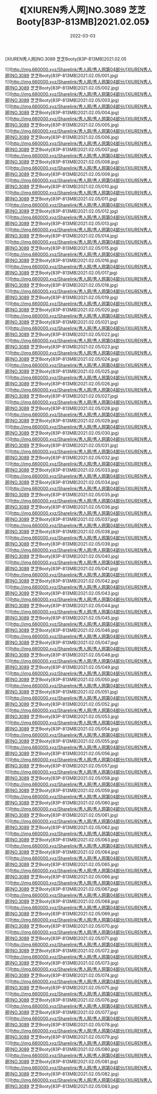 ﻿---
layout: post
title:  《[XIUREN秀人网]NO.3089 芝芝Booty[83P-813MB]2021.02.05》
date:   2022-03-03
img: http://img.660000.xyz/Sharelink/秀人网/秀人网第04部分/[XIUREN秀人网]NO.3089 芝芝Booty[83P-813MB]2021.02.05/000.jpg
categories: [美女, 清纯, 唯美]
---

[XIUREN秀人网]NO.3089 芝芝Booty[83P-813MB]2021.02.05

 ![](http://img.660000.xyz/Sharelink/秀人网/秀人网第04部分/[XIUREN秀人网]NO.3089 芝芝Booty[83P-813MB]2021.02.05/001.jpg) <br>![](http://img.660000.xyz/Sharelink/秀人网/秀人网第04部分/[XIUREN秀人网]NO.3089 芝芝Booty[83P-813MB]2021.02.05/002.jpg) <br>![](http://img.660000.xyz/Sharelink/秀人网/秀人网第04部分/[XIUREN秀人网]NO.3089 芝芝Booty[83P-813MB]2021.02.05/003.jpg) <br>![](http://img.660000.xyz/Sharelink/秀人网/秀人网第04部分/[XIUREN秀人网]NO.3089 芝芝Booty[83P-813MB]2021.02.05/004.jpg) <br>![](http://img.660000.xyz/Sharelink/秀人网/秀人网第04部分/[XIUREN秀人网]NO.3089 芝芝Booty[83P-813MB]2021.02.05/005.jpg) <br>![](http://img.660000.xyz/Sharelink/秀人网/秀人网第04部分/[XIUREN秀人网]NO.3089 芝芝Booty[83P-813MB]2021.02.05/006.jpg) <br>![](http://img.660000.xyz/Sharelink/秀人网/秀人网第04部分/[XIUREN秀人网]NO.3089 芝芝Booty[83P-813MB]2021.02.05/007.jpg) <br>![](http://img.660000.xyz/Sharelink/秀人网/秀人网第04部分/[XIUREN秀人网]NO.3089 芝芝Booty[83P-813MB]2021.02.05/008.jpg) <br>![](http://img.660000.xyz/Sharelink/秀人网/秀人网第04部分/[XIUREN秀人网]NO.3089 芝芝Booty[83P-813MB]2021.02.05/009.jpg) <br>![](http://img.660000.xyz/Sharelink/秀人网/秀人网第04部分/[XIUREN秀人网]NO.3089 芝芝Booty[83P-813MB]2021.02.05/010.jpg) <br>![](http://img.660000.xyz/Sharelink/秀人网/秀人网第04部分/[XIUREN秀人网]NO.3089 芝芝Booty[83P-813MB]2021.02.05/011.jpg) <br>![](http://img.660000.xyz/Sharelink/秀人网/秀人网第04部分/[XIUREN秀人网]NO.3089 芝芝Booty[83P-813MB]2021.02.05/012.jpg) <br>![](http://img.660000.xyz/Sharelink/秀人网/秀人网第04部分/[XIUREN秀人网]NO.3089 芝芝Booty[83P-813MB]2021.02.05/013.jpg) <br>![](http://img.660000.xyz/Sharelink/秀人网/秀人网第04部分/[XIUREN秀人网]NO.3089 芝芝Booty[83P-813MB]2021.02.05/014.jpg) <br>![](http://img.660000.xyz/Sharelink/秀人网/秀人网第04部分/[XIUREN秀人网]NO.3089 芝芝Booty[83P-813MB]2021.02.05/015.jpg) <br>![](http://img.660000.xyz/Sharelink/秀人网/秀人网第04部分/[XIUREN秀人网]NO.3089 芝芝Booty[83P-813MB]2021.02.05/016.jpg) <br>![](http://img.660000.xyz/Sharelink/秀人网/秀人网第04部分/[XIUREN秀人网]NO.3089 芝芝Booty[83P-813MB]2021.02.05/017.jpg) <br>![](http://img.660000.xyz/Sharelink/秀人网/秀人网第04部分/[XIUREN秀人网]NO.3089 芝芝Booty[83P-813MB]2021.02.05/018.jpg) <br>![](http://img.660000.xyz/Sharelink/秀人网/秀人网第04部分/[XIUREN秀人网]NO.3089 芝芝Booty[83P-813MB]2021.02.05/019.jpg) <br>![](http://img.660000.xyz/Sharelink/秀人网/秀人网第04部分/[XIUREN秀人网]NO.3089 芝芝Booty[83P-813MB]2021.02.05/020.jpg) <br>![](http://img.660000.xyz/Sharelink/秀人网/秀人网第04部分/[XIUREN秀人网]NO.3089 芝芝Booty[83P-813MB]2021.02.05/021.jpg) <br>![](http://img.660000.xyz/Sharelink/秀人网/秀人网第04部分/[XIUREN秀人网]NO.3089 芝芝Booty[83P-813MB]2021.02.05/022.jpg) <br>![](http://img.660000.xyz/Sharelink/秀人网/秀人网第04部分/[XIUREN秀人网]NO.3089 芝芝Booty[83P-813MB]2021.02.05/023.jpg) <br>![](http://img.660000.xyz/Sharelink/秀人网/秀人网第04部分/[XIUREN秀人网]NO.3089 芝芝Booty[83P-813MB]2021.02.05/024.jpg) <br>![](http://img.660000.xyz/Sharelink/秀人网/秀人网第04部分/[XIUREN秀人网]NO.3089 芝芝Booty[83P-813MB]2021.02.05/025.jpg) <br>![](http://img.660000.xyz/Sharelink/秀人网/秀人网第04部分/[XIUREN秀人网]NO.3089 芝芝Booty[83P-813MB]2021.02.05/026.jpg) <br>![](http://img.660000.xyz/Sharelink/秀人网/秀人网第04部分/[XIUREN秀人网]NO.3089 芝芝Booty[83P-813MB]2021.02.05/027.jpg) <br>![](http://img.660000.xyz/Sharelink/秀人网/秀人网第04部分/[XIUREN秀人网]NO.3089 芝芝Booty[83P-813MB]2021.02.05/028.jpg) <br>![](http://img.660000.xyz/Sharelink/秀人网/秀人网第04部分/[XIUREN秀人网]NO.3089 芝芝Booty[83P-813MB]2021.02.05/029.jpg) <br>![](http://img.660000.xyz/Sharelink/秀人网/秀人网第04部分/[XIUREN秀人网]NO.3089 芝芝Booty[83P-813MB]2021.02.05/030.jpg) <br>![](http://img.660000.xyz/Sharelink/秀人网/秀人网第04部分/[XIUREN秀人网]NO.3089 芝芝Booty[83P-813MB]2021.02.05/031.jpg) <br>![](http://img.660000.xyz/Sharelink/秀人网/秀人网第04部分/[XIUREN秀人网]NO.3089 芝芝Booty[83P-813MB]2021.02.05/032.jpg) <br>![](http://img.660000.xyz/Sharelink/秀人网/秀人网第04部分/[XIUREN秀人网]NO.3089 芝芝Booty[83P-813MB]2021.02.05/033.jpg) <br>![](http://img.660000.xyz/Sharelink/秀人网/秀人网第04部分/[XIUREN秀人网]NO.3089 芝芝Booty[83P-813MB]2021.02.05/034.jpg) <br>![](http://img.660000.xyz/Sharelink/秀人网/秀人网第04部分/[XIUREN秀人网]NO.3089 芝芝Booty[83P-813MB]2021.02.05/035.jpg) <br>![](http://img.660000.xyz/Sharelink/秀人网/秀人网第04部分/[XIUREN秀人网]NO.3089 芝芝Booty[83P-813MB]2021.02.05/036.jpg) <br>![](http://img.660000.xyz/Sharelink/秀人网/秀人网第04部分/[XIUREN秀人网]NO.3089 芝芝Booty[83P-813MB]2021.02.05/037.jpg) <br>![](http://img.660000.xyz/Sharelink/秀人网/秀人网第04部分/[XIUREN秀人网]NO.3089 芝芝Booty[83P-813MB]2021.02.05/038.jpg) <br>![](http://img.660000.xyz/Sharelink/秀人网/秀人网第04部分/[XIUREN秀人网]NO.3089 芝芝Booty[83P-813MB]2021.02.05/039.jpg) <br>![](http://img.660000.xyz/Sharelink/秀人网/秀人网第04部分/[XIUREN秀人网]NO.3089 芝芝Booty[83P-813MB]2021.02.05/040.jpg) <br>![](http://img.660000.xyz/Sharelink/秀人网/秀人网第04部分/[XIUREN秀人网]NO.3089 芝芝Booty[83P-813MB]2021.02.05/041.jpg) <br>![](http://img.660000.xyz/Sharelink/秀人网/秀人网第04部分/[XIUREN秀人网]NO.3089 芝芝Booty[83P-813MB]2021.02.05/042.jpg) <br>![](http://img.660000.xyz/Sharelink/秀人网/秀人网第04部分/[XIUREN秀人网]NO.3089 芝芝Booty[83P-813MB]2021.02.05/043.jpg) <br>![](http://img.660000.xyz/Sharelink/秀人网/秀人网第04部分/[XIUREN秀人网]NO.3089 芝芝Booty[83P-813MB]2021.02.05/044.jpg) <br>![](http://img.660000.xyz/Sharelink/秀人网/秀人网第04部分/[XIUREN秀人网]NO.3089 芝芝Booty[83P-813MB]2021.02.05/045.jpg) <br>![](http://img.660000.xyz/Sharelink/秀人网/秀人网第04部分/[XIUREN秀人网]NO.3089 芝芝Booty[83P-813MB]2021.02.05/046.jpg) <br>![](http://img.660000.xyz/Sharelink/秀人网/秀人网第04部分/[XIUREN秀人网]NO.3089 芝芝Booty[83P-813MB]2021.02.05/047.jpg) <br>![](http://img.660000.xyz/Sharelink/秀人网/秀人网第04部分/[XIUREN秀人网]NO.3089 芝芝Booty[83P-813MB]2021.02.05/048.jpg) <br>![](http://img.660000.xyz/Sharelink/秀人网/秀人网第04部分/[XIUREN秀人网]NO.3089 芝芝Booty[83P-813MB]2021.02.05/049.jpg) <br>![](http://img.660000.xyz/Sharelink/秀人网/秀人网第04部分/[XIUREN秀人网]NO.3089 芝芝Booty[83P-813MB]2021.02.05/050.jpg) <br>![](http://img.660000.xyz/Sharelink/秀人网/秀人网第04部分/[XIUREN秀人网]NO.3089 芝芝Booty[83P-813MB]2021.02.05/051.jpg) <br>![](http://img.660000.xyz/Sharelink/秀人网/秀人网第04部分/[XIUREN秀人网]NO.3089 芝芝Booty[83P-813MB]2021.02.05/052.jpg) <br>![](http://img.660000.xyz/Sharelink/秀人网/秀人网第04部分/[XIUREN秀人网]NO.3089 芝芝Booty[83P-813MB]2021.02.05/053.jpg) <br>![](http://img.660000.xyz/Sharelink/秀人网/秀人网第04部分/[XIUREN秀人网]NO.3089 芝芝Booty[83P-813MB]2021.02.05/054.jpg) <br>![](http://img.660000.xyz/Sharelink/秀人网/秀人网第04部分/[XIUREN秀人网]NO.3089 芝芝Booty[83P-813MB]2021.02.05/055.jpg) <br>![](http://img.660000.xyz/Sharelink/秀人网/秀人网第04部分/[XIUREN秀人网]NO.3089 芝芝Booty[83P-813MB]2021.02.05/056.jpg) <br>![](http://img.660000.xyz/Sharelink/秀人网/秀人网第04部分/[XIUREN秀人网]NO.3089 芝芝Booty[83P-813MB]2021.02.05/057.jpg) <br>![](http://img.660000.xyz/Sharelink/秀人网/秀人网第04部分/[XIUREN秀人网]NO.3089 芝芝Booty[83P-813MB]2021.02.05/058.jpg) <br>![](http://img.660000.xyz/Sharelink/秀人网/秀人网第04部分/[XIUREN秀人网]NO.3089 芝芝Booty[83P-813MB]2021.02.05/059.jpg) <br>![](http://img.660000.xyz/Sharelink/秀人网/秀人网第04部分/[XIUREN秀人网]NO.3089 芝芝Booty[83P-813MB]2021.02.05/060.jpg) <br>![](http://img.660000.xyz/Sharelink/秀人网/秀人网第04部分/[XIUREN秀人网]NO.3089 芝芝Booty[83P-813MB]2021.02.05/061.jpg) <br>![](http://img.660000.xyz/Sharelink/秀人网/秀人网第04部分/[XIUREN秀人网]NO.3089 芝芝Booty[83P-813MB]2021.02.05/062.jpg) <br>![](http://img.660000.xyz/Sharelink/秀人网/秀人网第04部分/[XIUREN秀人网]NO.3089 芝芝Booty[83P-813MB]2021.02.05/063.jpg) <br>![](http://img.660000.xyz/Sharelink/秀人网/秀人网第04部分/[XIUREN秀人网]NO.3089 芝芝Booty[83P-813MB]2021.02.05/064.jpg) <br>![](http://img.660000.xyz/Sharelink/秀人网/秀人网第04部分/[XIUREN秀人网]NO.3089 芝芝Booty[83P-813MB]2021.02.05/065.jpg) <br>![](http://img.660000.xyz/Sharelink/秀人网/秀人网第04部分/[XIUREN秀人网]NO.3089 芝芝Booty[83P-813MB]2021.02.05/066.jpg) <br>![](http://img.660000.xyz/Sharelink/秀人网/秀人网第04部分/[XIUREN秀人网]NO.3089 芝芝Booty[83P-813MB]2021.02.05/067.jpg) <br>![](http://img.660000.xyz/Sharelink/秀人网/秀人网第04部分/[XIUREN秀人网]NO.3089 芝芝Booty[83P-813MB]2021.02.05/068.jpg) <br>![](http://img.660000.xyz/Sharelink/秀人网/秀人网第04部分/[XIUREN秀人网]NO.3089 芝芝Booty[83P-813MB]2021.02.05/069.jpg) <br>![](http://img.660000.xyz/Sharelink/秀人网/秀人网第04部分/[XIUREN秀人网]NO.3089 芝芝Booty[83P-813MB]2021.02.05/070.jpg) <br>![](http://img.660000.xyz/Sharelink/秀人网/秀人网第04部分/[XIUREN秀人网]NO.3089 芝芝Booty[83P-813MB]2021.02.05/071.jpg) <br>![](http://img.660000.xyz/Sharelink/秀人网/秀人网第04部分/[XIUREN秀人网]NO.3089 芝芝Booty[83P-813MB]2021.02.05/072.jpg) <br>![](http://img.660000.xyz/Sharelink/秀人网/秀人网第04部分/[XIUREN秀人网]NO.3089 芝芝Booty[83P-813MB]2021.02.05/073.jpg) <br>![](http://img.660000.xyz/Sharelink/秀人网/秀人网第04部分/[XIUREN秀人网]NO.3089 芝芝Booty[83P-813MB]2021.02.05/074.jpg) <br>![](http://img.660000.xyz/Sharelink/秀人网/秀人网第04部分/[XIUREN秀人网]NO.3089 芝芝Booty[83P-813MB]2021.02.05/075.jpg) <br>![](http://img.660000.xyz/Sharelink/秀人网/秀人网第04部分/[XIUREN秀人网]NO.3089 芝芝Booty[83P-813MB]2021.02.05/076.jpg) <br>![](http://img.660000.xyz/Sharelink/秀人网/秀人网第04部分/[XIUREN秀人网]NO.3089 芝芝Booty[83P-813MB]2021.02.05/077.jpg) <br>![](http://img.660000.xyz/Sharelink/秀人网/秀人网第04部分/[XIUREN秀人网]NO.3089 芝芝Booty[83P-813MB]2021.02.05/078.jpg) <br>![](http://img.660000.xyz/Sharelink/秀人网/秀人网第04部分/[XIUREN秀人网]NO.3089 芝芝Booty[83P-813MB]2021.02.05/079.jpg) <br>![](http://img.660000.xyz/Sharelink/秀人网/秀人网第04部分/[XIUREN秀人网]NO.3089 芝芝Booty[83P-813MB]2021.02.05/080.jpg) <br>![](http://img.660000.xyz/Sharelink/秀人网/秀人网第04部分/[XIUREN秀人网]NO.3089 芝芝Booty[83P-813MB]2021.02.05/081.jpg) <br>![](http://img.660000.xyz/Sharelink/秀人网/秀人网第04部分/[XIUREN秀人网]NO.3089 芝芝Booty[83P-813MB]2021.02.05/082.jpg) <br>![](http://img.660000.xyz/Sharelink/秀人网/秀人网第04部分/[XIUREN秀人网]NO.3089 芝芝Booty[83P-813MB]2021.02.05/083.jpg) <br>